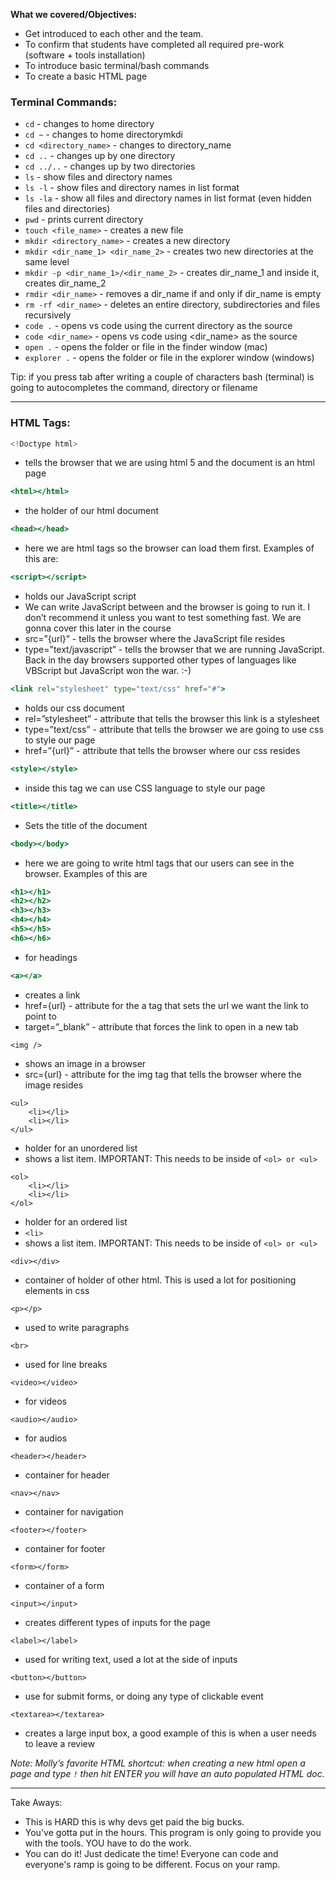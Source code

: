 **What we covered/Objectives:** 

- Get introduced to each other and the team.
- To confirm that students have completed all required pre-work (software + tools installation)
- To introduce basic terminal/bash commands
- To create a basic HTML page


### Terminal Commands:

- `cd` - changes to home directory
- `cd ~` - changes to home directorymkdi
- `cd <directory_name>` - changes to directory_name
- `cd ..` - changes up by one directory
- `cd ../..` - changes up by two directories
- `ls` - show files and directory names
- `ls -l` - show files and directory names in list format
- `ls -la` - show all files and directory names in list format (even hidden files and directories)
- `pwd` - prints current directory
- `touch <file_name>` - creates a new file
- `mkdir <directory_name>` - creates a new directory
- `mkdir <dir_name_1> <dir_name_2>` - creates two new directories at the same level
- `mkdir -p <dir_name_1>/<dir_name_2>` - creates dir_name_1 and inside it, creates dir_name_2
- `rmdir <dir_name>` - removes a dir_name if and only if dir_name is empty
- `rm -rf <dir_name>` - deletes an entire directory, subdirectories and files recursively
- `code .` - opens vs code using the current directory as the source
- `code <dir_name>` - opens vs code using <dir_name> as the source
- `open .` - opens the folder or file in the finder window (mac)
- `explorer .` - opens the folder or file in the explorer window (windows)

Tip: if you press tab after writing a couple of characters bash (terminal) is going to autocompletes the command, directory or filename

---

### HTML Tags:

```jsx
<!Doctype html>
```

- tells the browser that we are using html 5 and the document is an html page

```jsx
<html></html>
```

- the holder of our html document

```jsx
<head></head>
```

- here we are html tags so the browser can load them first. Examples of this are:

```jsx
<script></script>
```

- holds our JavaScript script
- We can write JavaScript between <script></script> and the browser is going to run it. I don’t recommend it unless you want to test something fast. We are gonna cover this later in the course
- src=”{url}” - tells the browser where the JavaScript file resides
- type=”text/javascript” - tells the browser that we are running JavaScript. Back in the day browsers supported other types of languages like VBScript but JavaScript won the war. :-)

```jsx
<link rel="stylesheet" type="text/css" href="#"> 
```

- holds our css document
- rel=”stylesheet” - attribute that tells the browser this link is a stylesheet
- type=”text/css” - attribute that tells the browser we are going to use css to style our page
- href=”{url}” - attribute that tells the browser where our css resides

```jsx
<style></style>
```

- inside this tag we can use CSS language to style our page

```jsx
<title></title>
```

- Sets the title of the document

```jsx
<body></body>
```

- here we are going to write html tags that our users can see in the browser. Examples of this are

```jsx
<h1></h1>
<h2></h2>
<h3></h3>
<h4></h4>
<h5></h5>
<h6></h6>
```

- for headings

```jsx
<a></a>
```

- creates a link
- href={url} - attribute for the a tag that sets the url we want the link to point to
- target=”_blank” - attribute that forces the link to open in a new tab

```
<img />
```

- shows an image in a browser
- src={url} - attribute for the img tag that tells the browser where the image resides

```
<ul>
	<li></li>
	<li></li>
</ul>
```

- holder for an unordered list
- shows a list item. IMPORTANT: This needs to be inside of `<ol> or <ul>`

```
<ol>
	<li></li>
	<li></li>
</ol>
```

- holder for an ordered list
- `<li>`
- shows a list item. IMPORTANT: This needs to be inside of `<ol> or <ul>`

```
<div></div>
```

- container of holder of other html. This is used a lot for positioning elements in css

```
<p></p>
```

- used to write paragraphs

```
<br> 
```

- used for line breaks

```
<video></video>
```

- for videos

```
<audio></audio>
```

- for audios

```
<header></header>
```

- container for header

```
<nav></nav>
```

- container for navigation

```
<footer></footer>
```

- container for footer

```
<form></form>
```

- container of a form

```
<input></input>
```

- creates different types of inputs for the page

```
<label></label>
```

- used for writing text, used a lot at the side of inputs

```
<button></button>
```

- use for submit forms, or doing any type of clickable event

```
<textarea></textarea>
```

- creates a large input box, a good example of this is when a user needs to leave a review

*Note: Molly’s favorite HTML shortcut: when creating a new html open a page and type `!` then hit ENTER you will have an auto populated HTML doc.*

---

Take Aways: 

- This is HARD this is why devs get paid the big bucks.
- You've gotta put in the hours. This program is only going to provide you with the tools. YOU have to do the work.
- You can do it! Just dedicate the time! Everyone can code and everyone's ramp is going to be different. Focus on your ramp.

